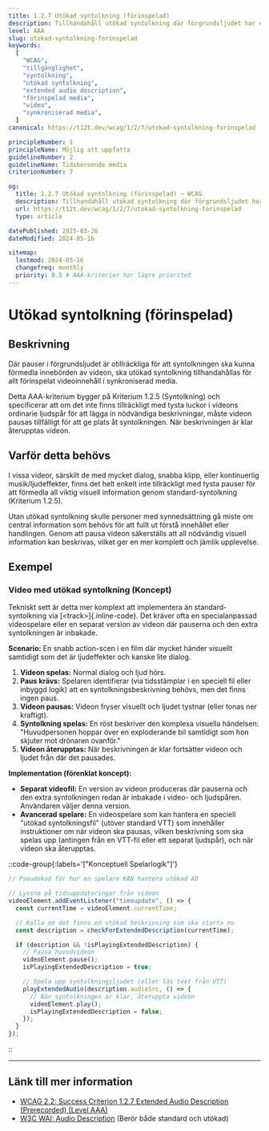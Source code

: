 ```yaml
---
title: 1.2.7 Utökad syntolkning (förinspelad)
description: Tillhandahåll utökad syntolkning där förgrundsljudet har otillräckliga pauser för vanlig syntolkning.
level: AAA
slug: utokad-syntolkning-forinspelad
keywords:
  [
    "WCAG",
    "tillgänglighet",
    "syntolkning",
    "utökad syntolkning",
    "extended audio description",
    "förinspelad media",
    "video",
    "synkroniserad media",
  ]
canonical: https://t12t.dev/wcag/1/2/7/utokad-syntolkning-forinspelad

principleNumber: 1
principleName: Möjlig att uppfatta
guidelineNumber: 2
guidelineName: Tidsberoende media
criterionNumber: 7

og:
  title: 1.2.7 Utökad syntolkning (förinspelad) – WCAG
  description: Tillhandahåll utökad syntolkning där förgrundsljudet har otillräckliga pauser.
  url: https://t12t.dev/wcag/1/2/7/utokad-syntolkning-forinspelad
  type: article

datePublished: 2025-03-26
dateModified: 2024-05-16

sitemap:
  lastmod: 2024-05-16
  changefreq: monthly
  priority: 0.5 # AAA-kriterier har lägre prioritet
---
```


# Utökad syntolkning (förinspelad)

## Beskrivning

Där pauser i förgrundsljudet är otillräckliga för att syntolkningen ska kunna förmedla innebörden av videon, ska utökad syntolkning tillhandahållas för allt förinspelat videoinnehåll i synkroniserad media.

Detta AAA-kriterium bygger på Kriterium 1.2.5 (Syntolkning) och specificerar att om det inte finns tillräckligt med tysta luckor i videons ordinarie ljudspår för att lägga in nödvändiga beskrivningar, måste videon pausas tillfälligt för att ge plats åt syntolkningen. När beskrivningen är klar återupptas videon.

## Varför detta behövs

I vissa videor, särskilt de med mycket dialog, snabba klipp, eller kontinuerlig musik/ljudeffekter, finns det helt enkelt inte tillräckligt med tysta pauser för att förmedla all viktig visuell information genom standard-syntolkning (Kriterium 1.2.5).

Utan utökad syntolkning skulle personer med synnedsättning gå miste om central information som behövs för att fullt ut förstå innehållet eller handlingen. Genom att pausa videon säkerställs att all nödvändig visuell information kan beskrivas, vilket ger en mer komplett och jämlik upplevelse.

## Exempel

### Video med utökad syntolkning (Koncept)

Tekniskt sett är detta mer komplext att implementera än standard-syntolkning via [\<track\>]{.inline-code}. Det kräver ofta en specialanpassad videospelare eller en separat version av videon där pauserna och den extra syntolkningen är inbakade.

**Scenario:** En snabb action-scen i en film där mycket händer visuellt samtidigt som det är ljudeffekter och kanske lite dialog.

1.  **Videon spelas:** Normal dialog och ljud hörs.
2.  **Paus krävs:** Spelaren identifierar (via tidsstämplar i en speciell fil eller inbyggd logik) att en syntolkningsbeskrivning behövs, men det finns ingen paus.
3.  **Videon pausas:** Videon fryser visuellt och ljudet tystnar (eller tonas ner kraftigt).
4.  **Syntolkning spelas:** En röst beskriver den komplexa visuella händelsen: "Huvudpersonen hoppar över en exploderande bil samtidigt som hon skjuter mot drönaren ovanför."
5.  **Videon återupptas:** När beskrivningen är klar fortsätter videon och ljudet från där det pausades.

**Implementation (förenklat koncept):**

- **Separat videofil:** En version av videon produceras där pauserna och den extra syntolkningen redan är inbakade i video- och ljudspåren. Användaren väljer denna version.
- **Avancerad spelare:** En videospelare som kan hantera en speciell "utökad syntolkningsfil" (utöver standard VTT) som innehåller instruktioner om när videon ska pausas, vilken beskrivning som ska spelas upp (antingen från en VTT-fil eller ett separat ljudspår), och när videon ska återupptas.

::code-group{:labels='["Konceptuell Spelarlogik"]'}

```javascript
// Pseudokod för hur en spelare KAN hantera utökad AD

// Lyssna på tidsuppdateringar från videon
videoElement.addEventListener("timeupdate", () => {
  const currentTime = videoElement.currentTime;

  // Kolla om det finns en utökad beskrivning som ska starta nu
  const description = checkForExtendedDescription(currentTime);

  if (description && !isPlayingExtendedDescription) {
    // Pausa huvudvideon
    videoElement.pause();
    isPlayingExtendedDescription = true;

    // Spela upp syntolkningsljudet (eller läs text från VTT)
    playExtendedAudio(description.audioSrc, () => {
      // När syntolkningen är klar, återuppta videon
      videoElement.play();
      isPlayingExtendedDescription = false;
    });
  }
});
```

::

---

## Länk till mer information

- [WCAG 2.2: Success Criterion 1.2.7 Extended Audio Description (Prerecorded) (Level AAA)](https://www.w3.org/WAI/WCAG22/Understanding/extended-audio-description-prerecorded.html)
- [W3C WAI: Audio Description](https://www.w3.org/WAI/media/av/description/) (Berör både standard och utökad)
